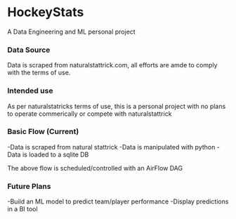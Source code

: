 # HockeyStats
A Data Engineering and ML personal project

### Data Source
Data is scraped from naturalstattrick.com, all efforts are amde to comply with the terms of use. 

### Intended use
As per naturalstatricks terms of use, this is a personal project with no plans to operate commerically or compete with naturalstattrick

### Basic Flow (Current)
-Data is scraped from natural stattrick
-Data is manipulated with python
-Data is loaded to a sqlite DB

The above flow is scheduled/controlled with an AirFlow DAG

### Future Plans
-Build an ML model to predict team/player performance
-Display predictions in a BI tool 

